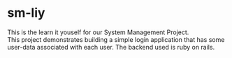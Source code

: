 sm-liy
======

This is the learn it youself for our System Management Project.<br>
This project demonstrates building a simple login application that has some user-data associated with each user.
The backend used is ruby on rails.
